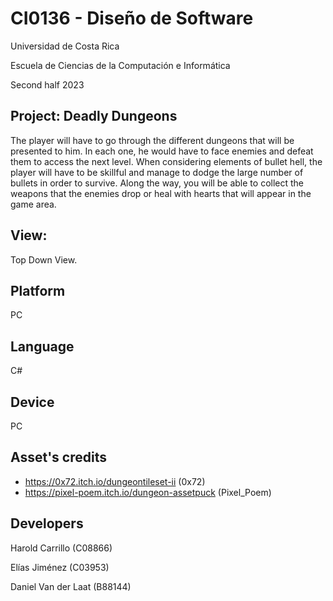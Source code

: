 # CI0136 - Diseño de Software

Universidad de Costa Rica

Escuela de Ciencias de la Computación e Informática

Second half 2023

## Project: Deadly Dungeons

The player will have to go through the different dungeons that will be presented to him. In each one, he would have to face
enemies and defeat them to access the next level. When considering elements of bullet hell, the player will have to be skillful and manage to dodge the large number of bullets in order to survive. Along the way, you will be able to collect the weapons that the
enemies drop or heal with hearts that will appear in the game area.

## View:
Top Down View.

## Platform
PC

## Language
C#

## Device
PC

## Asset's credits

* https://0x72.itch.io/dungeontileset-ii (0x72)
* https://pixel-poem.itch.io/dungeon-assetpuck (Pixel_Poem)


## Developers

Harold Carrillo (C08866)

Elías Jiménez (C03953)

Daniel Van der Laat (B88144)